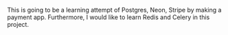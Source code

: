 This is going to be a learning attempt of Postgres, Neon, Stripe by making a payment app. Furthermore, I would like to learn Redis and Celery in this project.
